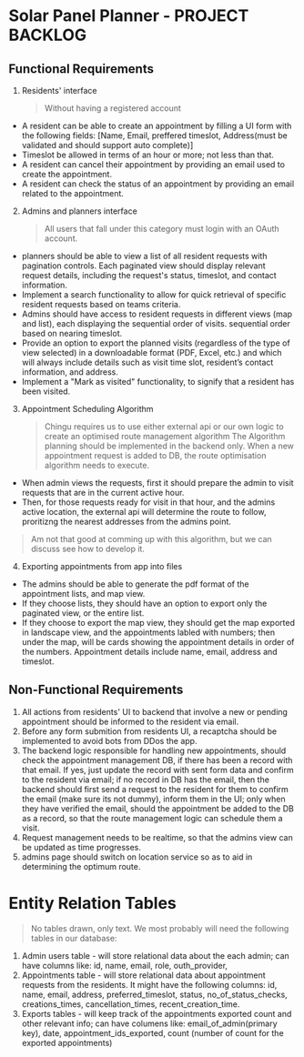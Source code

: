 # Solar Panel Planner - PROJECT BACKLOG

## Functional Requirements

1. Residents' interface
   > Without having a registered account

- A resident can be able to create an appointment by filling a UI form with the following fields: [Name, Email, preffered timeslot, Address(must be validated and should support auto complete)]
- Timeslot be allowed in terms of an hour or more; not less than that.
- A resident can cancel their appointment by providing an email used to create the appointment.
- A resident can check the status of an appointment by providing an email related to the appointment.

2. Admins and planners interface
   > All users that fall under this category must login with an OAuth account.

- planners should be able to view a list of all resident requests with pagination controls. Each paginated view should display relevant request details, including the request's status, timeslot, and contact information.
- Implement a search functionality to allow for quick retrieval of specific resident requests based on teams criteria.
- Admins should have access to resident requests in different views (map and list), each displaying the sequential order of visits. sequential order based on nearing timeslot.
- Provide an option to export the planned visits (regardless of the type of view selected) in a downloadable format (PDF, Excel, etc.) and which will always include details such as visit time slot, resident’s contact information, and address.
- Implement a "Mark as visited" functionality, to signify that a resident has been visited.

3. Appointment Scheduling Algorithm
   > Chingu requires us to use either external api or our own logic to create an optimised route management algorithm
   > The Algorithm planning should be implemented in the backend only.
   > When a new appointment request is added to DB, the route optimisation algorithm needs to execute.

- When admin views the requests, first it should prepare the admin to visit requests that are in the current active hour.
- Then, for those requests ready for visit in that hour, and the admins active location, the external api will determine the route to follow, proritizng the nearest addresses from the admins point.

> Am not that good at comming up with this algorithm, but we can discuss see how to develop it.

4. Exporting appointments from app into files

- The admins should be able to generate the pdf format of the appointment lists, and map view.
- If they choose lists, they should have an option to export only the paginated view, or the entire list.
- If they choose to export the map view, they should get the map exported in landscape view, and the appointments labled with numbers; then under the map, will be cards showing the appointment details in order of the numbers. Appointment details include name, email, address and timeslot.

## Non-Functional Requirements

1. All actions from residents' UI to backend that involve a new or pending appointment should be informed to the resident via email.
2. Before any form submition from residents UI, a recaptcha should be implemented to avoid bots from DDos the app.
3. The backend logic responsible for handling new appointments, should check the appointment management DB, if there has been a record with that email. If yes, just update the record with sent form data and confirm to the resident via email; if no record in DB has the email, then the backend should first send a request to the resident for them to confirm the email (make sure its not dummy), inform them in the UI; only when they have verified the email, should the appointment be added to the DB as a record, so that the route management logic can schedule them a visit.
4. Request management needs to be realtime, so that the admins view can be updated as time progresses.
5. admins page should switch on location service so as to aid in determining the optimum route.

# Entity Relation Tables

> No tables drawn, only text.
> We most probably will need the following tables in our database:

1.  Admin users table - will store relational data about the each admin; can have columns like: id, name, email, role, outh_provider,
2.  Appointments table - will store relational data about appointment requests from the residents. It might have the following columns: id, name, email, address, preferred_timeslot, status, no_of_status_checks, creations_times, cancellation_times, recent_creation_time.
3.  Exports tables - will keep track of the appointments exported count and other relevant info; can have columens like: email_of_admin(primary key), date, appointment_ids_exported, count (number of count for the exported appointments)

